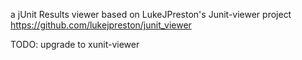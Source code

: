 a jUnit Results viewer based on LukeJPreston's Junit-viewer project
https://github.com/lukejpreston/junit_viewer

TODO: upgrade to xunit-viewer
